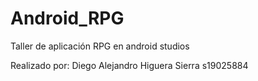 # Android_RPG
Taller de aplicación RPG en android studios

Realizado por:
Diego Alejandro Higuera Sierra
s19025884
